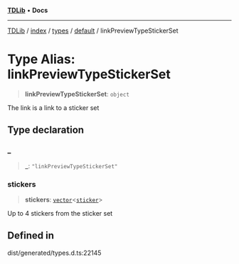 [**TDLib**](../../../../../../README.md) • **Docs**

***

[TDLib](../../../../../../modules.md) / [index](../../../../../README.md) / [types](../../../README.md) / [default](../README.md) / linkPreviewTypeStickerSet

# Type Alias: linkPreviewTypeStickerSet

> **linkPreviewTypeStickerSet**: `object`

The link is a link to a sticker set

## Type declaration

### \_

> **\_**: `"linkPreviewTypeStickerSet"`

### stickers

> **stickers**: [`vector`](vector.md)\<[`sticker`](sticker.md)\>

Up to 4 stickers from the sticker set

## Defined in

dist/generated/types.d.ts:22145
